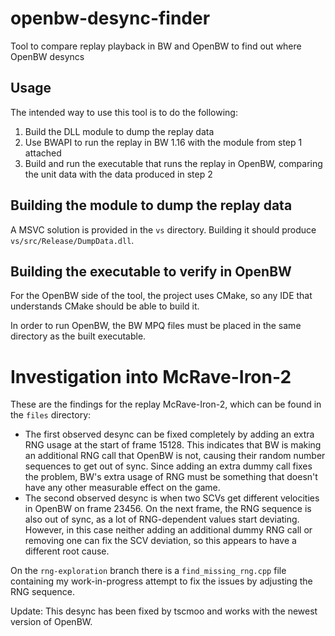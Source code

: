 # openbw-desync-finder
Tool to compare replay playback in BW and OpenBW to find out where OpenBW desyncs

## Usage

The intended way to use this tool is to do the following:

1. Build the DLL module to dump the replay data
2. Use BWAPI to run the replay in BW 1.16 with the module from step 1 attached
3. Build and run the executable that runs the replay in OpenBW, comparing the unit data with the data produced in step 2

## Building the module to dump the replay data

A MSVC solution is provided in the `vs` directory. Building it should produce `vs/src/Release/DumpData.dll`.

## Building the executable to verify in OpenBW

For the OpenBW side of the tool, the project uses CMake, so any IDE that understands CMake should be able to build it.

In order to run OpenBW, the BW MPQ files must be placed in the same directory as the built executable.

# Investigation into McRave-Iron-2

These are the findings for the replay McRave-Iron-2, which can be found in the `files` directory:

- The first observed desync can be fixed completely by adding an extra RNG usage at the start of frame 15128. This indicates that BW is making an additional RNG call that OpenBW is not, causing their random number sequences to get out of sync. Since adding an extra dummy call fixes the problem, BW's extra usage of RNG must be something that doesn't have any other measurable effect on the game.
- The second observed desync is when two SCVs get different velocities in OpenBW on frame 23456. On the next frame, the RNG sequence is also out of sync, as a lot of RNG-dependent values start deviating. However, in this case neither adding an additional dummy RNG call or removing one can fix the SCV deviation, so this appears to have a different root cause.

On the `rng-exploration` branch there is a `find_missing_rng.cpp` file containing my work-in-progress attempt to fix the issues by adjusting the RNG sequence.

Update: This desync has been fixed by tscmoo and works with the newest version of OpenBW.

